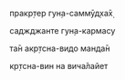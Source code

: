пракр̣тер гун̣а-саммӯд̣ха̄х̣

саджджанте гун̣а-кармасу

та̄н акр̣тсна-видо манда̄н

кр̣тсна-вин на вича̄лайет